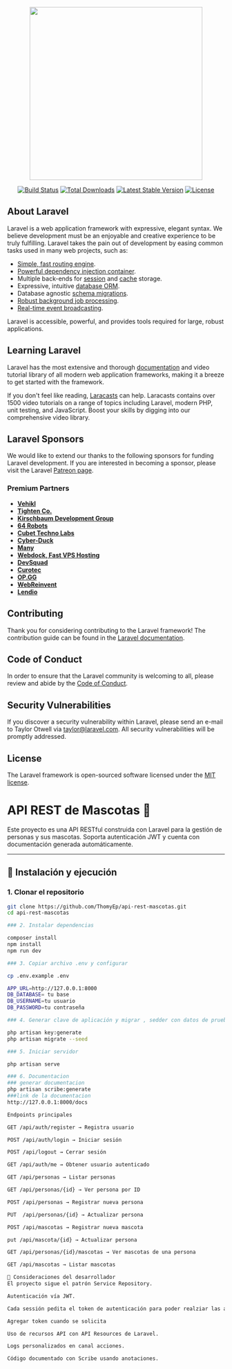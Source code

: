 <p align="center"><a href="https://laravel.com" target="_blank"><img src="https://raw.githubusercontent.com/laravel/art/master/logo-lockup/5%20SVG/2%20CMYK/1%20Full%20Color/laravel-logolockup-cmyk-red.svg" width="400"></a></p>

<p align="center">
<a href="https://travis-ci.org/laravel/framework"><img src="https://travis-ci.org/laravel/framework.svg" alt="Build Status"></a>
<a href="https://packagist.org/packages/laravel/framework"><img src="https://img.shields.io/packagist/dt/laravel/framework" alt="Total Downloads"></a>
<a href="https://packagist.org/packages/laravel/framework"><img src="https://img.shields.io/packagist/v/laravel/framework" alt="Latest Stable Version"></a>
<a href="https://packagist.org/packages/laravel/framework"><img src="https://img.shields.io/packagist/l/laravel/framework" alt="License"></a>
</p>

## About Laravel

Laravel is a web application framework with expressive, elegant syntax. We believe development must be an enjoyable and creative experience to be truly fulfilling. Laravel takes the pain out of development by easing common tasks used in many web projects, such as:

- [Simple, fast routing engine](https://laravel.com/docs/routing).
- [Powerful dependency injection container](https://laravel.com/docs/container).
- Multiple back-ends for [session](https://laravel.com/docs/session) and [cache](https://laravel.com/docs/cache) storage.
- Expressive, intuitive [database ORM](https://laravel.com/docs/eloquent).
- Database agnostic [schema migrations](https://laravel.com/docs/migrations).
- [Robust background job processing](https://laravel.com/docs/queues).
- [Real-time event broadcasting](https://laravel.com/docs/broadcasting).

Laravel is accessible, powerful, and provides tools required for large, robust applications.

## Learning Laravel

Laravel has the most extensive and thorough [documentation](https://laravel.com/docs) and video tutorial library of all modern web application frameworks, making it a breeze to get started with the framework.

If you don't feel like reading, [Laracasts](https://laracasts.com) can help. Laracasts contains over 1500 video tutorials on a range of topics including Laravel, modern PHP, unit testing, and JavaScript. Boost your skills by digging into our comprehensive video library.

## Laravel Sponsors

We would like to extend our thanks to the following sponsors for funding Laravel development. If you are interested in becoming a sponsor, please visit the Laravel [Patreon page](https://patreon.com/taylorotwell).

### Premium Partners

- **[Vehikl](https://vehikl.com/)**
- **[Tighten Co.](https://tighten.co)**
- **[Kirschbaum Development Group](https://kirschbaumdevelopment.com)**
- **[64 Robots](https://64robots.com)**
- **[Cubet Techno Labs](https://cubettech.com)**
- **[Cyber-Duck](https://cyber-duck.co.uk)**
- **[Many](https://www.many.co.uk)**
- **[Webdock, Fast VPS Hosting](https://www.webdock.io/en)**
- **[DevSquad](https://devsquad.com)**
- **[Curotec](https://www.curotec.com/services/technologies/laravel/)**
- **[OP.GG](https://op.gg)**
- **[WebReinvent](https://webreinvent.com/?utm_source=laravel&utm_medium=github&utm_campaign=patreon-sponsors)**
- **[Lendio](https://lendio.com)**

## Contributing

Thank you for considering contributing to the Laravel framework! The contribution guide can be found in the [Laravel documentation](https://laravel.com/docs/contributions).

## Code of Conduct

In order to ensure that the Laravel community is welcoming to all, please review and abide by the [Code of Conduct](https://laravel.com/docs/contributions#code-of-conduct).

## Security Vulnerabilities

If you discover a security vulnerability within Laravel, please send an e-mail to Taylor Otwell via [taylor@laravel.com](mailto:taylor@laravel.com). All security vulnerabilities will be promptly addressed.

## License

The Laravel framework is open-sourced software licensed under the [MIT license](https://opensource.org/licenses/MIT).




# API REST de Mascotas 🐾

Este proyecto es una API RESTful construida con Laravel para la gestión de personas y sus mascotas. Soporta autenticación JWT y cuenta con documentación generada automáticamente.

---

## 🚀 Instalación y ejecución

### 1. Clonar el repositorio

```bash
git clone https://github.com/ThomyEp/api-rest-mascotas.git
cd api-rest-mascotas

### 2. Instalar dependencias

composer install
npm install 
npm run dev

### 3. Copiar archivo .env y configurar

cp .env.example .env

APP_URL=http://127.0.0.1:8000
DB_DATABASE= tu base
DB_USERNAME=tu usuario
DB_PASSWORD=tu contraseña

### 4. Generar clave de aplicación y migrar , sedder con datos de prueba usuarios , personas y mascotas

php artisan key:generate
php artisan migrate --seed

### 5. Iniciar servidor

php artisan serve

### 6. Documentacion
### generar documentacion
php artisan scribe:generate
###link de la documentacion 
http://127.0.0.1:8000/docs

Endpoints principales 

GET /api/auth/register → Registra usuario

POST /api/auth/login → Iniciar sesión

POST /api/logout → Cerrar sesión

GET /api/auth/me → Obtener usuario autenticado

GET /api/personas → Listar personas

GET /api/personas/{id} → Ver persona por ID

POST /api/personas → Registrar nueva persona

PUT  /api/personas/{id} → Actualizar persona

POST /api/mascotas → Registrar nueva mascota

put /api/mascota/{id} → Actualizar persona

GET /api/personas/{id}/mascotas → Ver mascotas de una persona

GET /api/mascotas → Listar mascotas

🧠 Consideraciones del desarrollador
El proyecto sigue el patrón Service Repository.

Autenticación vía JWT.

Cada sessión pedita el token de autenticación para poder realziar las acciones

Agregar token cuando se solicita 

Uso de recursos API con API Resources de Laravel.

Logs personalizados en canal acciones.

Código documentado con Scribe usando anotaciones.

